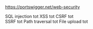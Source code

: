 https://portswigger.net/web-security

SQL injection tot
    XSS tot 
    CSRF tot   
    SSRF tot
    Path traversal tot
    File upload tot
